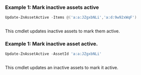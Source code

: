 ### Example 1: Mark inactive assets active
```powershell
Update-ZnAssetActive -Items @('a:a:JZgxbNLi','a:d:9w92xWqF')
```

```output

```

This cmdlet updates inactive assets to mark them active.

### Example 1: Mark inactive asset active.
```powershell
Update-ZnAssetActive -AssetId 'a:a:JZgxbNLi'
```

```output

```

This cmdlet updates an inactive assets to mark it active.
